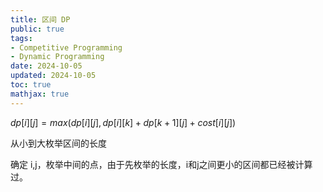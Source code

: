 ```yaml
---
title: 区间 DP
public: true
tags:
- Competitive Programming
- Dynamic Programming
date: 2024-10-05
updated: 2024-10-05
toc: true
mathjax: true
---
```


$dp[i][j]=max(dp[i][j], dp[i][k]+dp[k+1][j]+cost[i][j])$

从小到大枚举区间的长度

确定 i,j，枚举中间的点，由于先枚举的长度，i和j之间更小的区间都已经被计算过。
